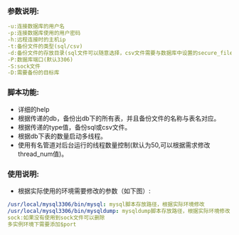 ### 参数说明:
```yaml
-u:连接数据库的用户名
-p:连接数据库使用的用户密码
-h:远程连接时的主机ip
-t:备份文件的类型(sql/csv)
-d:备份文件的存放目录(sql文件可以随意选择，csv文件需要与数据库中设置的secure_file_priv值相同)
-P:数据库端口(默认3306)
-S:sock文件
-D:需要备份的目标库
```
### 脚本功能:
* 详细的help
* 根据传递的db，备份出db下的所有表，并且备份文件的名称与表名对应。
* 根据传递的type值，备份sql或csv文件。
* 根据db下表的数量启动多线程。
* 使用有名管道对后台运行的线程数量控制(默认为50,可以根据需求修改thread_num值)。
### 使用说明:
* 根据实际使用的环境需要修改的参数（如下图）:
```yaml
/usr/local/mysql3306/bin/mysql: mysql脚本存放路径，根据实际环境修改
/usr/local/mysql3306/bin/mysqldump: mysqldump脚本存放路径，根据实际环境修改
sock:如果没有使用到sock文件可以删除
多实例环境下需要添加$port
```
